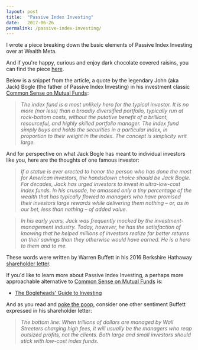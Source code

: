 ```yaml
---
layout: post
title:  "Passive Index Investing"
date:   2017-06-26
permalink: /passive-index-investing/
---
```


I wrote a piece breaking down the basic elements of Passive Index Investing over at Wealth Meta. 

And if you're happy, curious and enjoy dark chocolate covered raisins, you can find the piece [here](https://goo.gl/XSviRZ).

Below is a snippet from the article, a quote by the legendary John (aka Jack) Bogle (the father of Passive Index Investing) in his investment classic <a href="https://www.amazon.com/gp/product/0470138130/ref=as_li_tl?ie=UTF8&camp=1789&creative=9325&creativeASIN=0470138130&linkCode=as2&tag=gilbertindex-20&linkId=56c03e88b986ed612e3cb40dccd02e52">Common Sense on Mutual Funds</a><img src="//ir-na.amazon-adsystem.com/e/ir?t=gilbertindex-20&l=am2&o=1&a=0470138130" width="1" height="1" border="0" alt="" style="border:none !important; margin:0px !important;" />:

> *The index fund is a most unlikely hero for the typical investor. It is no more (nor less) than a broadly diversified portfolio, typically run at rock-bottom costs, without the putative benefit of a brilliant, resourceful, and highly skilled portfolio manager. The index fund simply buys and holds the securities in a particular index, in proportion to their weight in the index. The concept is simplicity writ large.*

And for perspective on what Jack Bogle has meant to individual investors like you, here are the thoughts of one famous investor: 

> *If a statue is ever erected to honor the person who has done the most for American investors, the handsdown
choice should be Jack Bogle. For decades, Jack has urged investors to invest in ultra-low-cost index funds.
In his crusade, he amassed only a tiny percentage of the wealth that has typically flowed to managers who have
promised their investors large rewards while delivering them nothing – or, as in our bet, less than nothing – of
added value.*

> *In his early years, Jack was frequently mocked by the investment-management industry. Today,
however, he has the satisfaction of knowing that he helped millions of investors realize far better returns on their
savings than they otherwise would have earned. He is a hero to them and to me.*

These words were written by Warren Buffett in his 2016 Berkshire Hathaway [shareholder letter](http://www.berkshirehathaway.com/letters/2016ltr.pdf).

If you'd like to learn more about Passive Index Investing, a perhaps more approachable alternative to <a href="https://www.amazon.com/gp/product/0470138130/ref=as_li_tl?ie=UTF8&camp=1789&creative=9325&creativeASIN=0470138130&linkCode=as2&tag=gilbertindex-20&linkId=56c03e88b986ed612e3cb40dccd02e52">Common Sense on Mutual Funds</a><img src="//ir-na.amazon-adsystem.com/e/ir?t=gilbertindex-20&l=am2&o=1&a=0470138130" width="1" height="1" border="0" alt="" style="border:none !important; margin:0px !important;" /> is: <br> 

* <a href="https://www.amazon.com/gp/product/1118921283/ref=as_li_tl?ie=UTF8&camp=1789&creative=9325&creativeASIN=1118921283&linkCode=as2&tag=gilbertindex-20&linkId=e9f9b8abd63e9325b6c6fd489b6ca8a4">The Bogleheads' Guide to Investing</a><img src="//ir-na.amazon-adsystem.com/e/ir?t=gilbertindex-20&l=am2&o=1&a=1118921283" width="1" height="1" border="0" alt="" style="border:none !important; margin:0px !important;" />

And as you read and [poke the poop](http://www.nytimes.com/2013/12/29/business/the-merchant-of-just-be-happy.html), consider one other sentiment Buffett expressed in his shareholder letter:

> *The bottom line: When trillions of dollars are managed by Wall Streeters charging high fees, it will usually be the managers who reap outsized profits, not the clients. Both large and small investors should stick with low-cost index funds.*
